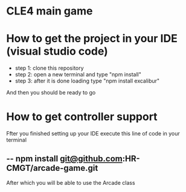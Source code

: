 # CLE4 main game

# How to get the project in your IDE (visual studio code)

- step 1: clone this repository
- step 2: open a new terminal and type "npm install"
- step 3: after it is done loading type "npm install excalibur"

And then you should be ready to go

# How to get controller support

Ffter you finished setting up your IDE execute this line of code in your terminal

--
npm install git@github.com:HR-CMGT/arcade-game.git
--

After which you will be able to use the Arcade class

